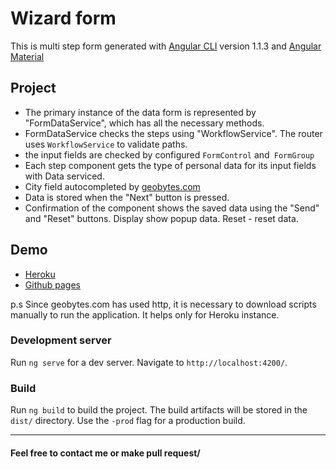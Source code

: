 # Wizard form

This is multi step form generated with [Angular CLI](https://github.com/angular/angular-cli) version 1.1.3 and [Angular Material](https://material.angular.io/)

## Project

- The primary instance of the data form is represented by "FormDataService", which has all the necessary methods.
- FormDataService checks the steps using "WorkflowService". The router uses `WorkflowService` to validate paths.
- the input fields are checked by configured `FormControl` and` FormGroup`
- Each step component gets the type of personal data for its input fields with Data serviced.
- City field autocompleted by [geobytes.com](http://geobytes.com/)
- Data is stored when the "Next" button is pressed.
- Confirmation of the component shows the saved data using the "Send" and "Reset" buttons. Display show popup data. Reset - reset data.

## Demo
- [Heroku](https://fast-reef-61200.herokuapp.com/personal)
- [Github pages](https://valavanca.github.io/wizard-form/personal)

p.s Since geobytes.com has used http, it is necessary to download scripts manually to run the application. It helps only for Heroku instance.

### Development server

Run `ng serve` for a dev server. Navigate to `http://localhost:4200/`. 

### Build

Run `ng build` to build the project. The build artifacts will be stored in the `dist/` directory. Use the `-prod` flag for a production build.

___

#### Feel free to contact me or make pull request/


